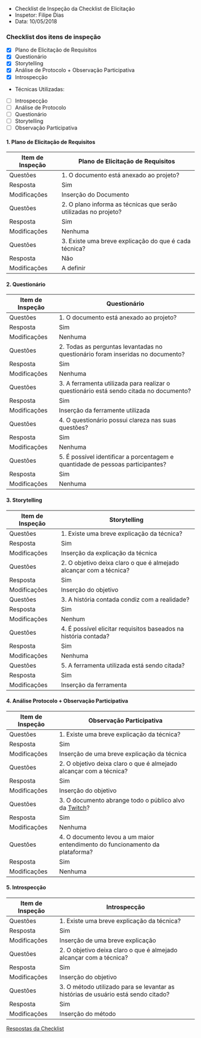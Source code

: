 * Checklist de Inspeção da Checklist de Elicitação
* Inspetor: Filipe Dias
* Data: 10/05/2018

### Checklist dos itens de inspeção

- [X] Plano de Elicitação de Requisitos
- [X] Questionário
- [X] Storytelling
- [X] Análise de Protocolo + Observação Participativa
- [X] Introspecção

* Técnicas Utilizadas:
- [ ] Introspecção
- [ ] Análise de Protocolo
- [ ] Questionário
- [ ] Storytelling
- [ ] Observação Participativa

#### 1. Plano de Elicitação de Requisitos
|Item de Inspeção|Plano de Elicitação de Requisitos|
|------|-------|
Questões|1. O documento está anexado ao projeto?|
Resposta|Sim|
Modificações|Inserção do Documento|
Questões|2. O plano informa as técnicas que serão utilizadas no projeto?|
Resposta|Sim|	
Modificações|Nenhuma|
Questões|3. Existe uma breve explicação do que é cada técnica?
Resposta|Não|
Modificações|A definir|

#### 2. Questionário
|Item de Inspeção|Questionário|
|------|-------|
Questões|1. O documento está anexado ao projeto?|
Resposta|Sim|
Modificações|Nenhuma|
Questões|2. Todas as perguntas levantadas no questionário foram inseridas no documento?|
Resposta|Sim|
Modificações|Nenhuma|
Questões|3. A ferramenta utilizada para realizar o questionário está sendo citada no documento?
Resposta|Sim|
Modificações|Inserção da ferramente utilizada|
Questões|4. O questionário possui clareza nas suas questões?|
Resposta|Sim|
Modificações|Nenhuma|
Questões|5. É possível identificar a porcentagem e quantidade de pessoas participantes?|
Resposta|Sim|
Modificações|Nenhuma|

#### 3. Storytelling
|Item de Inspeção|Storytelling|
|------|-------|
Questões|1. Existe uma breve explicação da técnica?|
Resposta|Sim|
Modificações|Inserção da explicação da técnica|
Questões|2. O objetivo deixa claro o que é almejado alcançar com a técnica?|
Resposta|Sim|
Modificações|Inserção do objetivo|
Questões|3. A história contada condiz com a realidade?
Resposta|Sim|
Modificações|Nenhum|
Questões|4. É possível elicitar requisitos baseados na história contada?|
Resposta|Sim|
Modificações|Nenhuma|
Questões|5. A ferramenta utilizada está sendo citada?|
Resposta|Sim|
Modificações|Inserção da ferramenta|

#### 4. Análise Protocolo + Observação Participativa
|Item de Inspeção|Observação Participativa|
|------|-------|
Questões|1. Existe uma breve explicação da técnica?|
Resposta|Sim|
Modificações|Inserção de uma breve explicação da técnica|
Questões|2. O objetivo deixa claro o que é almejado alcançar com a técnica?|
Resposta|Sim|
Modificações|Inserção do objetivo|
Questões|3. O documento abrange todo o público alvo da [Twitch](Twitch)?
Resposta|Sim|
Modificações|Nenhuma|
Questões|4. O documento levou a um maior entendimento do funcionamento da plataforma?|
Resposta|Sim|
Modificações|Nenhuma|


#### 5. Introspecção
|Item de Inspeção|Introspecção|
|------|-------|
Questões|1. Existe uma breve explicação da técnica?
Resposta|Sim|
Modificações|Inserção de uma breve explicação|
Questões|2. O objetivo deixa claro o que é almejado alcançar com a técnica?|
Resposta|Sim|
Modificações|Inserção do objetivo|
Questões|3. O método utilizado para se levantar as histórias de usuário está sendo citado?|
Resposta|Sim|
Modificações|Inserção do método|

[Respostas da Checklist](Respostas-Checklist-Elicita%C3%A7%C3%A3o)
